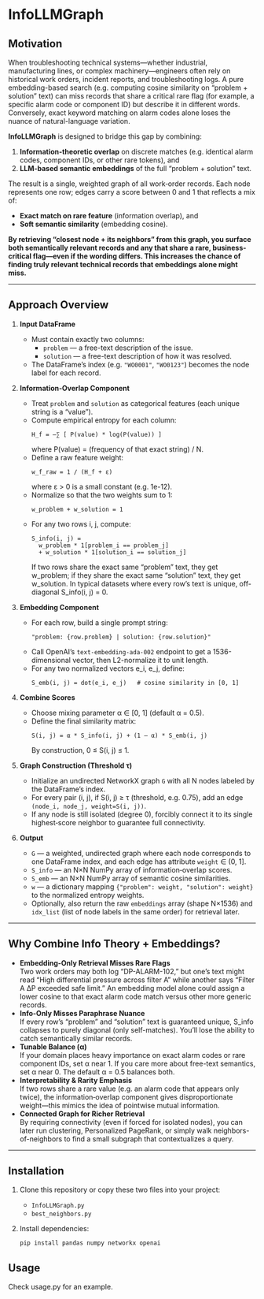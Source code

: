 # InfoLLMGraph

## Motivation

When troubleshooting technical systems—whether industrial, manufacturing lines, or complex machinery—engineers often rely on historical work orders, incident reports, and troubleshooting logs. A pure embedding-based search (e.g. computing cosine similarity on “problem + solution” text) can miss records that share a critical rare flag (for example, a specific alarm code or component ID) but describe it in different words. Conversely, exact keyword matching on alarm codes alone loses the nuance of natural-language variation.

**InfoLLMGraph** is designed to bridge this gap by combining:

1. **Information-theoretic overlap** on discrete matches (e.g. identical alarm codes, component IDs, or other rare tokens), and  
2. **LLM-based semantic embeddings** of the full “problem + solution” text.  

The result is a single, weighted graph of all work‐order records. Each node represents one row; edges carry a score between 0 and 1 that reflects a mix of:
- **Exact match on rare feature** (information overlap), and  
- **Soft semantic similarity** (embedding cosine).  

**By retrieving “closest node + its neighbors” from this graph, you surface both semantically relevant records and any that share a rare, business‐critical flag—even if the wording differs. This increases the chance of finding truly relevant technical records that embeddings alone might miss.**

---

## Approach Overview

1. **Input DataFrame**  
   - Must contain exactly two columns:  
     - `problem` — a free-text description of the issue.  
     - `solution` — a free-text description of how it was resolved.  
   - The DataFrame’s index (e.g. `"WO0001"`, `"WO0123"`) becomes the node label for each record.

2. **Information‐Overlap Component**  
   - Treat `problem` and `solution` as categorical features (each unique string is a “value”).  
   - Compute empirical entropy for each column:  
     ```
     H_f = –∑ [ P(value) * log(P(value)) ]  
     ```
     where P(value) = (frequency of that exact string) / N.  
   - Define a raw feature weight:  
     ```
     w_f_raw = 1 / (H_f + ε)
     ```  
     where ε > 0 is a small constant (e.g. 1e-12).  
   - Normalize so that the two weights sum to 1:  
     ```
     w_problem + w_solution = 1
     ```  
   - For any two rows i, j, compute:  
     ```
     S_info(i, j) = 
       w_problem * 1[problem_i == problem_j]
       + w_solution * 1[solution_i == solution_j]
     ```  
     If two rows share the exact same “problem” text, they get w_problem; if they share the exact same “solution” text, they get w_solution. In typical datasets where every row’s text is unique, off-diagonal S_info(i, j) = 0.

3. **Embedding Component**  
   - For each row, build a single prompt string:  
     ```
     "problem: {row.problem} | solution: {row.solution}"
     ```  
   - Call OpenAI’s `text-embedding-ada-002` endpoint to get a 1536-dimensional vector, then L2-normalize it to unit length.  
   - For any two normalized vectors e_i, e_j, define:  
     ```
     S_emb(i, j) = dot(e_i, e_j)   # cosine similarity in [0, 1]
     ```

4. **Combine Scores**  
   - Choose mixing parameter α ∈ [0, 1] (default α = 0.5).  
   - Define the final similarity matrix:  
     ```
     S(i, j) = α * S_info(i, j) + (1 – α) * S_emb(i, j)
     ```  
     By construction, 0 ≤ S(i, j) ≤ 1.

5. **Graph Construction (Threshold τ)**  
   - Initialize an undirected NetworkX graph `G` with all N nodes labeled by the DataFrame’s index.  
   - For every pair (i, j), if S(i, j) ≥ τ (threshold, e.g. 0.75), add an edge `(node_i, node_j, weight=S(i, j))`.  
   - If any node is still isolated (degree 0), forcibly connect it to its single highest‐score neighbor to guarantee full connectivity.

6. **Output**  
   - `G` — a weighted, undirected graph where each node corresponds to one DataFrame index, and each edge has attribute `weight` ∈ (0, 1].  
   - `S_info` — an N×N NumPy array of information‐overlap scores.  
   - `S_emb` — an N×N NumPy array of semantic cosine similarities.  
   - `w` — a dictionary mapping `{"problem": weight, "solution": weight}` to the normalized entropy weights.  
   - Optionally, also return the raw `embeddings` array (shape N×1536) and `idx_list` (list of node labels in the same order) for retrieval later.

---

## Why Combine Info Theory + Embeddings?

- **Embedding-Only Retrieval Misses Rare Flags**  
  Two work orders may both log “DP-ALARM-102,” but one’s text might read “High differential pressure across filter A” while another says “Filter A ΔP exceeded safe limit.” An embedding model alone could assign a lower cosine to that exact alarm code match versus other more generic records.  
- **Info-Only Misses Paraphrase Nuance**  
  If every row’s “problem” and “solution” text is guaranteed unique, S_info collapses to purely diagonal (only self-matches). You’ll lose the ability to catch semantically similar records.  
- **Tunable Balance (α)**  
  If your domain places heavy importance on exact alarm codes or rare component IDs, set α near 1. If you care more about free-text semantics, set α near 0. The default α = 0.5 balances both.  
- **Interpretability & Rarity Emphasis**  
  If two rows share a rare value (e.g. an alarm code that appears only twice), the information‐overlap component gives disproportionate weight—this mimics the idea of pointwise mutual information.  
- **Connected Graph for Richer Retrieval**  
  By requiring connectivity (even if forced for isolated nodes), you can later run clustering, Personalized PageRank, or simply walk neighbors-of-neighbors to find a small subgraph that contextualizes a query.

---

## Installation

1. Clone this repository or copy these two files into your project:
   - `InfoLLMGraph.py`
   - `best_neighbors.py`

2. Install dependencies:
   ```bash
   pip install pandas numpy networkx openai

## Usage

Check usage.py for an example.
